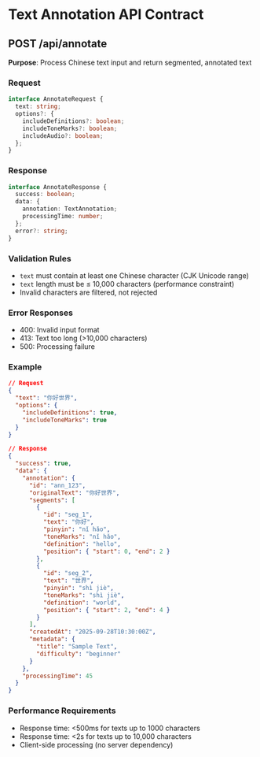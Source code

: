 # Text Annotation API Contract

## POST /api/annotate

**Purpose**: Process Chinese text input and return segmented, annotated text

### Request
```typescript
interface AnnotateRequest {
  text: string;
  options?: {
    includeDefinitions?: boolean;
    includeToneMarks?: boolean;
    includeAudio?: boolean;
  };
}
```

### Response
```typescript
interface AnnotateResponse {
  success: boolean;
  data: {
    annotation: TextAnnotation;
    processingTime: number;
  };
  error?: string;
}
```

### Validation Rules
- `text` must contain at least one Chinese character (CJK Unicode range)
- `text` length must be ≤ 10,000 characters (performance constraint)
- Invalid characters are filtered, not rejected

### Error Responses
- 400: Invalid input format
- 413: Text too long (>10,000 characters)
- 500: Processing failure

### Example
```json
// Request
{
  "text": "你好世界",
  "options": {
    "includeDefinitions": true,
    "includeToneMarks": true
  }
}

// Response
{
  "success": true,
  "data": {
    "annotation": {
      "id": "ann_123",
      "originalText": "你好世界",
      "segments": [
        {
          "id": "seg_1",
          "text": "你好",
          "pinyin": "nǐ hǎo",
          "toneMarks": "nǐ hǎo",
          "definition": "hello",
          "position": { "start": 0, "end": 2 }
        },
        {
          "id": "seg_2", 
          "text": "世界",
          "pinyin": "shì jiè",
          "toneMarks": "shì jiè",
          "definition": "world",
          "position": { "start": 2, "end": 4 }
        }
      ],
      "createdAt": "2025-09-28T10:30:00Z",
      "metadata": {
        "title": "Sample Text",
        "difficulty": "beginner"
      }
    },
    "processingTime": 45
  }
}
```

### Performance Requirements
- Response time: <500ms for texts up to 1000 characters
- Response time: <2s for texts up to 10,000 characters
- Client-side processing (no server dependency)
